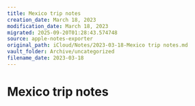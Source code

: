 ```yaml
---
title: Mexico trip notes
creation_date: March 18, 2023
modification_date: March 18, 2023
migrated: 2025-09-20T01:28:43.574748
source: apple-notes-exporter
original_path: iCloud/Notes/2023-03-18-Mexico trip notes.md
vault_folder: Archive/uncategorized
filename_date: 2023-03-18
---
```



# Mexico trip notes

